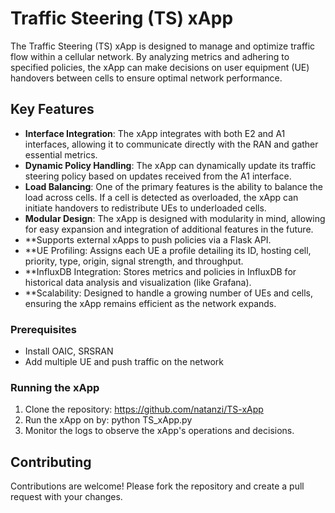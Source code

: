 # Traffic Steering (TS) xApp

The Traffic Steering (TS) xApp is designed to manage and optimize traffic flow within a cellular network. By analyzing metrics and adhering to specified policies, the xApp can make decisions on user equipment (UE) handovers between cells to ensure optimal network performance.

## Key Features

- **Interface Integration**: The xApp integrates with both E2 and A1 interfaces, allowing it to communicate directly with the RAN and gather essential metrics.
- **Dynamic Policy Handling**: The xApp can dynamically update its traffic steering policy based on updates received from the A1 interface.
- **Load Balancing**: One of the primary features is the ability to balance the load across cells. If a cell is detected as overloaded, the xApp can initiate handovers to redistribute UEs to underloaded cells.
- **Modular Design**: The xApp is designed with modularity in mind, allowing for easy expansion and integration of additional features in the future.
- **Supports external xApps to push policies via a Flask API.
- **UE Profiling: Assigns each UE a profile detailing its ID, hosting cell, priority, type, origin, signal strength, and throughput.
- **InfluxDB Integration: Stores metrics and policies in InfluxDB for historical data analysis and visualization (like Grafana).
- **Scalability: Designed to handle a growing number of UEs and cells, ensuring the xApp remains efficient as the network expands.

### Prerequisites
- Install OAIC, SRSRAN
- Add multiple UE and push traffic on the network

### Running the xApp

1. Clone the repository:
https://github.com/natanzi/TS-xApp
2. Run the xApp on by:
   python TS_xApp.py
3. Monitor the logs to observe the xApp's operations and decisions.

## Contributing

Contributions are welcome! Please fork the repository and create a pull request with your changes.

